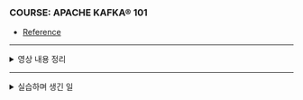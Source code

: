 ### COURSE: APACHE KAFKA® 101

- [Reference](https://developer.confluent.io/learn-kafka/apache-kafka/events/?_ga=2.90235475.850282464.1681944803-1299099104.1681944803&_gac=1.123057273.1681993505.Cj0KCQjwxYOiBhC9ARIsANiEIfYpADoV3EZJ0jMrp9lVx7LgVqqQRoU-w1UiXdBeM0Neu_SLMC7Av4AaAgowEALw_wcB)

--- 

<details>
   <summary> 영상 내용 정리 </summary>
<br/>
   
   <details>
      <summary> Apache Kafka 란? </summary>

   - 대규모로 데이터를 수집, 처리, 저장 및 통합하는 이벤트 스트리밍 플랫폼
   - distributed logging, stream processing, data integration, pub/sub messaging 등 다양하게 사용

   - **이벤트 스트리밍 플랫폼**이란?
       - Event란?
           - 소프트웨어나 애플리케이션에서 확인되거나 기록된 모든 유형의 행동, 사건 또는 변경 사항
           - 예를 들어, 결제, 웹사이트 클릭 또는 온도 측정 같은 일이 발생한 것
           - 다른 활동을 트리거하는 데 사용될 수 있는 알림 요소와 상태의 조합
           - 상태는 일반적으로 상당히 작으며, 메가바이트 미만이고, JSON이나 Apache Avro 또는 프로토콜 버퍼로 직렬화된 객체와 같이 구조화된 형식으로 표시됌
       - Kafka와 Event - key/value pair
           - 카프카는 분산 커밋 로그의 추상화에 기반한다. 로그를 파티션으로 나눔으로써 카프카는 시스템을 확장할 수 있다. ← 따라서 카프카는 이벤트를 key/value 쌍으로 모델링한다.
           - 내부적으로 key와 value는 바이트의 연속이지만 외부적으로는 선택한 프로그래밍 언어에서 구조화된 객체로 표현된다.
           - 카프카에서 language types과 내부 바이트 간의 변환을 직렬화, 역직렬화라고 부름
               - 형식은 보통 JSON, JSON schema, Avro, Protobuf가 있다.
           - value는 일반적으로 애플리케이션 도메인 객체의 직렬화된 표현이거나 센서 출력 같이 raw message input의 형식이다.

           - key 역시 복잡한 도메인 객체일 수 있지만, 대게 문자열이나 정수와 같이 primitive type이다. 카프카 이벤트의 키 부분은 RDB의 행의 기본키처럼 이벤트의 고유 식별자일 필요는 없다. 대신 시스템 내의 어떤 엔티티, 사용자, 주문 또는 특정 연결된 장치와 같은 식별자일 가능성이 높다.
           - 나중에 카프카가 parallelization and data locality를 다룰 때 key가 중요한 역할을 하는 걸 확인할 수 있을 것!

   </details>

   <details>
      <summary> Kafka Topic 이란? </summary>

   - 이벤트는 쉽게 확산되기 때문에, 그걸 조직화 하는 시스템이 필요함
   - Topic
       - Kafka의 가장 기본적인 조직 단위로 RDB의 테이블과 비슷한 개념이다.
       - Kafka를 다룬다면 토픽은 추상화 할 때 가장 많이 생각해봐야 한다.
       - 서로 다른 종류의 이벤트를 저장하거나 동일한 종류의 이벤트를 필터링하고 변환한 버전을 저장하기 위해 다양한 토픽을 만든다.

       - 토픽은 이벤트의 log다.
           - log의 특징
               - append-only / 임의의 offset에서 검색한 다음 순차적인 log 항목을 스캔해 읽기 가능 / immutability
           - 위 특징을 바탕으로 카프카가 토픽에서 지속적으로 높은 처리량을 제공하는게 가능해지며 토픽의 복제에 대해 추론하기 쉬워진다.
           - 로그는 기본적으로 지속 가능해야 한다. 카프카의 토픽은 로그이기 때문에, 그 안의 데이터는 본질적으로 일시적인 것이 아니다. 모든 토픽은 데이터가 일정한 age에 도달한 후 만료되도록 설정할 수 있으며, 단 몇 초에서 몇 년에 이르기까지, 심지어 메시지를 무기한으로 보존할 수도 있다.
           - Kafka 토픽을 구성하는 로그는 디스크에 저장된 파일이다.
       - log의 단순함과 불변성은 카프카가 현대 데이터 인프라의 중요한 구성 요소로 성공한 핵심 역할을 함

   - 카프카를 사용하면, 분산 시스템의 일부로 작동하는 여러 노드에 토픽이 복제될 수 있고 이걸로 가용성과 내결함성이 향상된다. 즉, 어떤 노드가 실패하더라도 데이터 손실이나 처리 지연을 방지할 수 있다.
       - 또한, 카프카는 데이터를 소비하는 다양한 시스템 간에 이벤트를 전달할 수 있으므로, 각각의 시스템이 독립적으로 데이터를 처리할 수 있게 된다.
   - 실시간 처리를 위해 데이터를 빠르게 처리하고 변환할 수 있으며, 이를 통해 사용자와 시스템 간의 지연 시간이 줄어들게 된다.

   - 요약
       - Kafka의 topic은 log라는 간단한 데이터 구조를 기반으로 하며, 그 안의 데이터는 불변성(immutability)을 가짐.
       - 이 특성 덕분에 Kafka는 높은 처리량을 제공하며, 다양한 데이터를 안정적으로 전달하고 저장할 수 있다.
       - 또한 Kafka는 데이터를 실시간으로 처리하고, 복제를 통해 높은 가용성과 내결함성을 제공하며, 다양한 시스템 간에 데이터를 전달하는 데 중요한 역할을 한다.
       - 위와 같은 이유로 Kafka는 현대 데이터 인프라의 핵심 구성 요소로 간주되고 있다.

   </details>
   

   <details>
   <summary> Kafka Partitioning 이란? </summary>

   - 분산 시스템인 카프카는 많은 머신에서 많은 토픽을 관리할 수 있지만, 단일 토픽이 너무 커지거나 많은 읽기와 쓰기를 수용할 수는 없는 한계가 생긴다. 
   → 카프카는 이 문제를 해결하기 위해 토픽을 파티션으로 나누는 기능을 제공한다.

   - Partitioning
       - 단일 토픽 로그를 여러 개의 로그로 분할하며, 각각의 카프카를 클러스터 내의 다른 노드에서 실행할 수 있다. 이렇게 메시지를 저장하고 새로운 메시지를 작성하고 기존 메시지를 처리하는 작업을 클러스터 내의 여러 노드로 분산할 수 있다.

        - 토픽을 파티션으로 분할한 후, 어떤 메시지를 어떤 파티션에 작성할 지 결정하는 방법이 필요
            - 일반적으로 메시지에 키가 없는 경우 → 라운드 로빈 방식으로 분배
               - 모든 파티션은 데이터를 균등하게 공유하지만, 입력 메시지의 순서를 보존하지 않음
            - 메시지에 키가 있는 경우 → 키의 해시값을 계산해 목적지 파티션을 정함
               - 동일한 키를 가진 메시지가 항상 동일한 파티션에 위치하게 해 순서를 보장할 수 있음
               - 예를 들어, 동일한 고객과 관련된 모든 이벤트를 생성하는 경우, 고객 ID를 키로 사용하면 특정 고객의 모든 이벤트가 항상 순서대로 도착함을 보장할 수 있지만, 이 위험은 실제로는 작고 발생할 때 관리 가능하다.
   
      </details>

   <details>
   <summary> Brokers </summary>


- 브로커는 카프카 클러스터 내에서 메시지를 생선하거나 소비하는 시스템
- 브로커는 각각 Kafka 브로커 프로세스를 실행하는 독립적인 머신으로, 각각 일부 파티션을 호스팅하며 이런 파티션에 대한 새로운 읽기나 쓰기 요청을 처리한다. 또한 파티션 간의 복제도 처리한다.
   </details>
   
   <details>
   <summary>Replication </summary>

   - 브로커와 기본 storage는 장애에 취약하기 때문에 데이터를 안전하게 보관하기 위해 다른 여러 브로커에 복사해야 한다.

   - 이런 복사본을 follower replication, 메인 파티션을 leader replication이라고 한다. leader와 follower는 함께 작업해 새로운 쓰기를 follower에 복제한다.

   - 위 작업은 자동으로 이뤄지며, 프로듀서에서 일부 설정을 조정해 다양한 수준의 내구성을 보장할 수 있으나, 일반적으로 카프카에서 개발자가 고려해야 하는 프로세스는 아니다. 다만, 데이터가 안전하다는 것과 클러스터의 한 노드가 죽으면 다른 노드가 그 역할을 대신한다는 것을 알면 된다.

   </details>
   
   <details>
   <summary>Producers </summary>

   - 자바에서는 KafkaProducer라는 클래스를 사용해 클러스터에 연결함
       - 클러스터의 몇 개의 브로커 주소, 적절한 보안 구성 및 프로듀서의 네트워크 동작을 결정하는 config를 포함한 configuration mapt이 제공된다.
   - 클러스터로 전송할 key-value pair를 보유하기 위해 ProducerRecord라는 다른 클래스도 있다.
   - 라이브러리는 connection pooling, network buffering, 브로커가 메시지를 인식할 때까지 대기하며 필요한 경우 메시지를 재전송하고 다른 세부 정보를 관리한다.

   </details>
   
   <details>
   <summary>Consumers </summary>

   - 클러스터에 연결하기 위해 KafkaConsumer라는 클래스 사용
   - connection을 사용해 하나 이상의 토픽을 구독한다. 토픽에서 메시지를 사용할 수 있을 때, ConsumerRecords라는 컬렉션에서 메시지가 반환된다. 이 컬렉션에는 ConsumerRecord 객체 형태의 개별 메시지 인스턴스가 포함된다.
   - KafkaConsumer는 KafkaProducer와 마찬가지로 connection pooloing 및 네트워크 프로토콜을 관리하지만, 읽기 측면에서의 역할은 network plumbing 이상의 역할을 한다.
       - network plumbing : 네트워크 통신을 위한 구성요소 및 기술
   - 먼저 Kafka는 메시지를 읽는 것이 메시지를 파괴하지 않는 것이기 때문에 기존의 메시지 큐와 달리 이미 읽은 메시지를 다른 컨슈머가 읽을 수 있다.
   - 사실, 많은 컨슈머가 하나의 토픽에서 읽는 것이 Kafka에서는 정상적인데 이런 사실은 Kafka 주변에 나타나는 소프트웨어 아키텍처 종류에 긍정적인 영향을 미친다.
   - 또한, 컨슈머는 한 애플리케이션 인스턴스가 따라가기에는 메시지 소비 속도와 단일 메시지 처리의 계산 비용이 함께 너무 높은 시나리오를 처리할 수 있어야 한다. 즉, 컨슈머가 확장 가능해야 한다. Kafka에서 컨슈머 그룹을 auto-scaling이 가능함

   </details>
   
   <details>
   <summary>Kafka Ecosystem </summary>

   - 만약 브로커가 파티션화되고 복제된 토픽을 관리하며 점점 더 많은 프로듀서와 컨슈머가 이벤트를 작성하고 읽는 시스템만 있다면, 이미 매우 유용한 시스템이 된다. 하지만 경험에 따르면, 일부 패턴이 나타나면서 개발자들이 핵심 Kafka에 계속해서 동일한 기능을 개발하게 된다.
   - 특정하지 않은 일부 작업을 반복하는 공통된 기능 계층을 개발하게 되는데 이 코드는 중요한 작업을 수행하지만 실제 비즈니스와 직접적으로 연결되어 있지 않다. 이건 인프라에 해당하므로 인프라는 커뮤니티나 인프라 공급업체에서 제공해야 한다.
   - Kafka Connect, Confluent Schema Registry, Kafka Streams 및 ksqlDB는 이러한 종류의 인프라 코드 예다.

   </details>
   
</details>

--- 

<details>
   <summary>실습하며 생긴 일</summary>

1. 컨플루언트 Kafka 가입 -> promo로 KAFKA101 하니까 크레딧 더 줌
2. topic 생성하고 pub
   
      <img width="1523" alt="image" src="https://user-images.githubusercontent.com/84627144/233657122-aa81b497-8d03-4f00-9bba-9d7a1db7bc56.png">

3. Confluent CLI 설치
  
    ```bash
    $ curl -sL --http1.1 https://cnfl.io/cli | sh -s -- latest
    ```
    
4. CLI 접속해 로그인 
  
  - CLI guide에선 `confluent login --save` 하면 바로 실행되던데 제대로 안 됌
  - 일단 아래처럼 환경 변수 설정함
     ```bash
     $ export PATH=$PATH:/Users/seo/bin
     ```
  -  그리고 `confluent login --save` 다시 했는데, 아래 에러 발생
     ```bash
     Error: unable to open web browser for authorization: exec: "open": executable file not found in $PATH
     ```
    
  - confluent CLI가 설치된 거 찾아서 클릭했더니 뭔가 혼자 돌아감
     
      <img width="627" alt="image" src="https://user-images.githubusercontent.com/84627144/233817913-3cceaf76-6979-4398-9b87-987e4e439412.png">

  - 그리고 난 뒤에 `confluent login --save` 하니까 정상 로그인 화면 나옴
      
      <img width="794" alt="image" src="https://user-images.githubusercontent.com/84627144/233817923-3925938b-5882-41f7-b376-fa3523b36627.png">
   
  - 환경 설정
    - User의 Confluent 환경 확인
    - 카프카의 클러스터, 스키마 레지스트리, 커넥터와 같은 구성 요소가 포함

      ```bash
      $ confluent environment list
      ```
   
  - 환경 설정을 갖다 쓰자
    - 위에 나온 환경 리스트 중 사용할 환경 ID 선택해 지정
   
       ```bash
       $ confluent environment use {ID}
       ```
   
   - 카프카 클러스터 목록 확인
   
      ```bash
      $ confluent kafka cluster list
      ```

   - 카프카 클러스터 사용 설정

       ```bash   
       $ confluent kafka cluster use {ID}
       ```
   
   - API 키 생성

       ```bash   
       $ confluent api-key create --resource {ID}
       ```
   
   - API 키 사용 설정
   
       ```bash   
       $ confluent api-key use {API Key} --resource {ID}
       ```

   
5. pub test
   
   - 터미널 두 개 띄우고, 하나는 consume
   
      ```bash
      $ confluent kafka topic consume --from-beginning poem
      ```
   
   - 다른 하나는 produce
   
      ```bash
      $ confluent kafka topic produce poem --parse-key
      ```
      
      - 당연하지만 key-value 형태로 produce 해야 함
      - ex)
   
         ```bash
         8: "모든 노력을 집중시켜 끝이 보일 때까지 유지해야 한다. 행동하는 사람은 불안에 빠지지 않는다.  잘못된 신념만이 우리를불안으로 이끌 뿐이다."
         9: "아무리 노력해도 의도한 것과 그 결과가 너무나도 다를 때 우리는 무엇을  해야 하는지 어떻게 알 수 있을까? 거절해야 할 것과 받아들여야 할 것은 어떻게 알 수 있을까? 언제 자격을 갖추게 되는지, 언제 목표에 도달할 수  있는지, 언제 길에서 벗어났는지 우리는 어떻게 알 수 있을까? 명확히 알 수 없는 이 런 질문들 때문에 혼란에 휩싸이고 싶지 않다면 방향을 정확히 잡고 노력해야 한다."
         10: "우리는 언제나 제어할 수 있다고 생각하지만 정말 그럴까? 한 번 쾌락에 맛을 들이게 되면 쾌락 으로부터 기권할 수 있는 자유를 잃어버린다."
         11: " 이성적인 존재, 그것은 무엇을 말하는가?"
         12: "우리의 미래 계획은 여전히 과거로부터 물려받았다는 사실을 잊지 말자."
         13: "외적인 요소로 내적인 문제를 해결하지 못한다. 돈이나 물질로는 내면의 문제를 해결할 수 없다."
         14: "좋은 사람이라는 평판은 그가 한 말 때문이 아니라 그가 행한 바람직한 행동 때문에 만들어진다."
         ```

6. 파티션 실습
   - 파티션을 이용해 토픽을 chunk로 나눠 여러 노드에 걸쳐 저장할 수 있음
   - CLI를 통해 각각 다른 파티션 수를 갖는 토픽을 만드는 방법 & 토픽의 파티션 수 변화가 데이터 분포에 미치는 영향을 보자
   
   - 토픽 list 출력
   
      ```bash
      $ confluent kafka topic list
      ```
   
   - 자세한 정보를 확인하기 위해선 describe를 쓰면 된다.
   
      ```bash
      $ confluent kafka topic describe ${topic_name}
      ```
   
      - 앞서 생성한 poem의 경우 num.partitions 값이 6임
   
   - 각각 1개, 4개의 파티션을 가진 2개의 토픽을 생성해보자
   
      ```bash
      $ confluent kafka topic create --partitions 1 poem_1
      $ confluent kafka topic create --partitions 4 poem_4
      ```
   
   - --parse-key 와 함께 produce 명령을 사용해 토픽에 데이터 생성
   
      - poem_1, poem_4 모두 진행
   
      ```bash
         $ confluent kafka topic produce poem_1 --parse-key
      ```
   
      ```bash
      1:”All that is gold does not glitter”
      2:"Not all who wander are lost"
      3:"The old that is strong does not wither"
      4:"Deep roots are not harmed by the frost"
      5:"From the ashes a fire shall awaken"
      6:"A light from the shadows shall spring"
      7:"Renewed shall be blad that was broken"
      8:"The crownless again shall be king"
      ```
   - Confluent Clould 콘솔에 가서 생성된 두 토픽을 확인하자
      - poem_1 토픽은 1개의 파티션에서 전체 8개의 메시지를 포함하고 있음을 알 수 있다.
      - poem_4 토픽의 경우 4개의 파티션으로 데이터가 균등하게 분산되어 있음을 알 수 있다.
   
   
</details>


